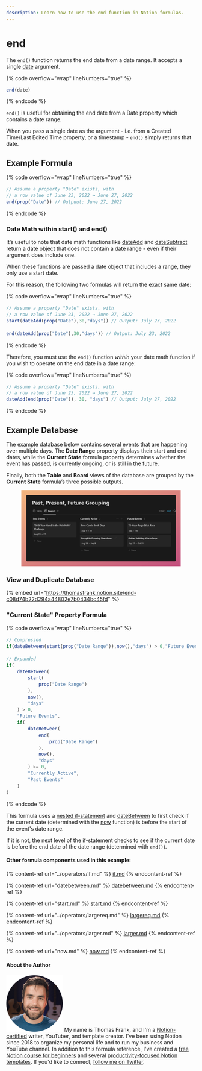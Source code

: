```yaml
---
description: Learn how to use the end function in Notion formulas.
---
```


# end

The `end()` function returns the end date from a date range. It accepts a single [date](../../formula-basics/data-types/date-data-type.md) argument.

{% code overflow="wrap" lineNumbers="true" %}
```jsx
end(date)
```
{% endcode %}

`end()` is useful for obtaining the end date from a Date property which contains a date range.

When you pass a single date as the argument - i.e. from a Created Time/Last Edited Time property, or a timestamp - `end()` simply returns that date.

## Example Formula

{% code overflow="wrap" lineNumbers="true" %}
```jsx
// Assume a property "Date" exists, with 
// a row value of June 23, 2022 → June 27, 2022
end(prop("Date")) // Outpuut: June 27, 2022
```
{% endcode %}

### Date Math within start() and end()

It’s useful to note that date math functions like [dateAdd](dateadd.md) and [dateSubtract](datesubtract.md) return a date object that does not contain a date range - even if their argument does include one.

When these functions are passed a date object that includes a range, they only use a start date.

For this reason, the following two formulas will return the exact same date:

{% code overflow="wrap" lineNumbers="true" %}
```jsx
// Assume a property "Date" exists, with 
// a row value of June 23, 2022 → June 27, 2022
start(dateAdd(prop("Date"),30,"days")) // Output: July 23, 2022

end(dateAdd(prop("Date"),30,"days")) // Output: July 23, 2022
```
{% endcode %}

Therefore, you must use the `end()` function _within_ your date math function if you wish to operate on the end date in a date range:

{% code overflow="wrap" lineNumbers="true" %}
```jsx
// Assume a property "Date" exists, with 
// a row value of June 23, 2022 → June 27, 2022
dateAdd(end(prop("Date")), 30, "days") // Output: July 27, 2022
```
{% endcode %}

## Example Database

The example database below contains several events that are happening over multiple days. The **Date Range** property displays their start and end dates, while the **Current State** formula property determines whether the event has passed, is currently ongoing, or is still in the future.

Finally, both the **Table** and **Board** views of the database are grouped by the **Current State** formula’s three possible outputs.

<figure><img src="../../.gitbook/assets/End Function - Notion Formulas.png" alt=""><figcaption></figcaption></figure>

### View and Duplicate Database

{% embed url="https://thomasfrank.notion.site/end-c08d74b22d294a44802e7b0434bc45fd" %}

### "Current State" Property Formula

{% code overflow="wrap" lineNumbers="true" %}
```jsx
// Compressed
if(dateBetween(start(prop("Date Range")),now(),"days") > 0,"Future Events",if(dateBetween(end(prop("Date Range")),now(),"days") >= 0,"Currently Active","Past Events"))

// Expanded
if(
    dateBetween(
        start(
            prop("Date Range")
        ),
        now(),
        "days"
    ) > 0,
    "Future Events",
    if(
        dateBetween(
            end(
                prop("Date Range")
            ),
            now(),
            "days"
        ) >= 0,
        "Currently Active",
        "Past Events"
    )
)
```
{% endcode %}

This formula uses a [nested if-statement](../operators/if.md#nested-if-then-statements) and [dateBetween](datebetween.md) to first check if the current date (determined with the [now](now.md) function) is before the start of the event's date range.

If it is not, the next level of the if-statement checks to see if the current date is before the end date of the date range (determined with `end()`).

#### Other formula components used in this example:

{% content-ref url="../operators/if.md" %}
[if.md](../operators/if.md)
{% endcontent-ref %}

{% content-ref url="datebetween.md" %}
[datebetween.md](datebetween.md)
{% endcontent-ref %}

{% content-ref url="start.md" %}
[start.md](start.md)
{% endcontent-ref %}

{% content-ref url="../operators/largereq.md" %}
[largereq.md](../operators/largereq.md)
{% endcontent-ref %}

{% content-ref url="../operators/larger.md" %}
[larger.md](../operators/larger.md)
{% endcontent-ref %}

{% content-ref url="now.md" %}
[now.md](now.md)
{% endcontent-ref %}

#### About the Author

<img src="../../.gitbook/assets/Notion Fundamentals with Thomas Frank - Avatar 2021 compressed (1).png" alt="" data-size="line"> My name is Thomas Frank, and I'm a [Notion-certified](https://www.credly.com/badges/95fae13a-17bf-4b4a-a3d2-d58c8a3e6a2a/public\_url) writer, YouTuber, and template creator. I've been using Notion since 2018 to organize my personal life and to run my business and YouTube channel. In addition to this formula reference, I've created a [free Notion course for beginners](https://thomasjfrank.com/fundamentals/) and several [productivity-focused Notion templates](https://thomasjfrank.com/templates/). If you'd like to connect, [follow me on Twitter](https://twitter.com/TomFrankly).
